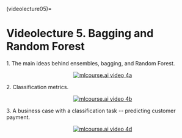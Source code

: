 (videolecture05)=

# Videolecture 5. Bagging and Random Forest

1\. The main ideas behind ensembles, bagging, and Random Forest.
<div align="center">

[![mlcourse.ai video 4a](https://img.youtube.com/vi/neXJL-AqI_c/hqdefault.jpg)](https://www.youtube.com/watch?v=neXJL-AqI_c)

</div>

2\. Classification metrics.

<div align="center">

[![mlcourse.ai video 4b](https://img.youtube.com/vi/aBOMYqGUlWQ/hqdefault.jpg)](https://www.youtube.com/watch?v=aBOMYqGUlWQ)

</div>

3\. A business case with a classification task -- predicting customer payment.

<div align="center">

[![mlcourse.ai video 4d](https://img.youtube.com/vi/FmKU-1LZGoE/hqdefault.jpg)](https://www.youtube.com/watch?v=FmKU-1LZGoE)

</div>
